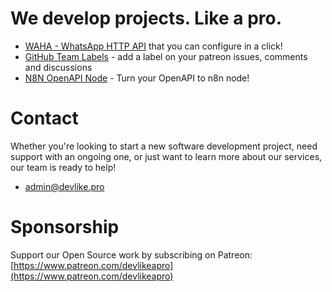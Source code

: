 # We develop projects. Like a pro.
- [WAHA - WhatsApp HTTP API](https://waha.devlike.pro) that you can configure in a click!
- [GitHub Team Labels](https://github.com/devlikeapro/github-team-labels) - add a label on your patreon issues, comments and discussions
- [N8N OpenAPI Node](https://github.com/devlikeapro/n8n-openapi-node) - Turn your OpenAPI to n8n node!

# Contact
Whether you're looking to start a new software development project, need support with an ongoing one, or just want to learn more about our services, our team is ready to help!

- [admin@devlike.pro](mailto:admin@devlike.pro)

# Sponsorship 

Support our Open Source work by subscribing on Patreon: [https://www.patreon.com/devlikeapro](https://www.patreon.com/devlikeapro)

